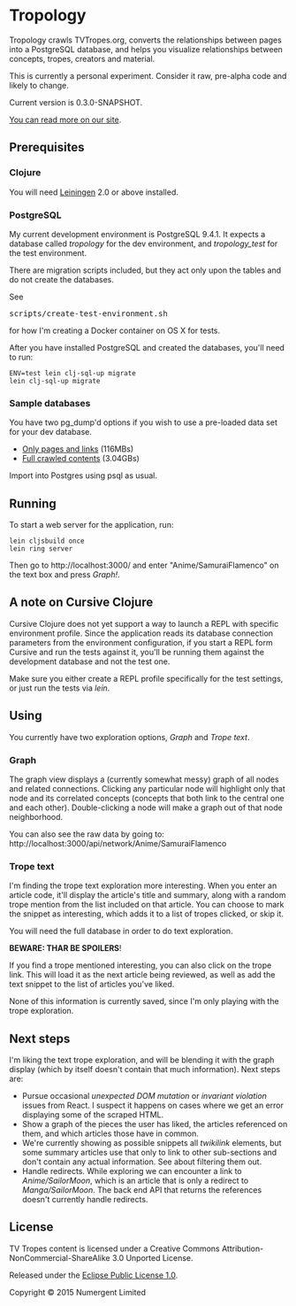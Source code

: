 # Tropology 

Tropology crawls TVTropes.org, converts the relationships between pages into a PostgreSQL database, and helps you visualize relationships between concepts, tropes, creators and material.

This is currently a personal experiment.  Consider it raw, pre-alpha code and likely to change.

Current version is 0.3.0-SNAPSHOT.

[You can read more on our site](http://numergent.com/tags/tropology/).


## Prerequisites

### Clojure

You will need [Leiningen][1] 2.0 or above installed.

[1]: https://github.com/technomancy/leiningen


### PostgreSQL

My current development environment is PostgreSQL 9.4.1. It expects a database called _tropology_ for the dev environment, and _tropology_test_ for the test environment.

There are migration scripts included, but they act only upon the tables and do not create the databases.

See <pre>scripts/create-test-environment.sh</pre> for how I'm creating a Docker container on OS X for tests.

After you have installed PostgreSQL and created the databases, you'll need to run:

    ENV=test lein clj-sql-up migrate
    lein clj-sql-up migrate

### Sample databases

You have two pg_dump'd options if you wish to use a pre-loaded data set for your dev database.

* [Only pages and links](https://mega.co.nz/#!B55wARCQ!H_4sx3jJIUU3Jx2jn5uQdfXcGEe7skCK9STofern7Xk) (116MBs)
* [Full crawled contents](https://mega.co.nz/#!80RyWaiC!N6s2PH7QgwscozsDwv2h8108qlu7wp0Pq2hu6tNj-pc) (3.04GBs)

Import into Postgres using psql as usual.

## Running

To start a web server for the application, run:

    lein cljsbuild once
    lein ring server

Then go to http://localhost:3000/ and enter "Anime/SamuraiFlamenco" on the text box and press *Graph!*.

## A note on Cursive Clojure

Cursive Clojure does not yet support a way to launch a REPL with specific environment profile. Since the application reads its database connection parameters from the environment configuration, if you start a REPL form Cursive and run the tests against it, you'll be running them against the development database and not the test one.

Make sure you either create a REPL profile specifically for the test settings, or just run the tests via *lein*.

## Using 

You currently have two exploration options, *Graph* and *Trope text*.

### Graph

The graph view displays a (currently somewhat messy) graph of all nodes and related connections.  Clicking any particular node will highlight only that node and its correlated concepts (concepts that both link to the central one and each other).   Double-clicking a node will make a graph out of that node neighborhood.

You can also see the raw data by going to: http://localhost:3000/api/network/Anime/SamuraiFlamenco

### Trope text

I'm finding the trope text exploration more interesting. When you enter an article code, it'll display the article's title and summary, along with a random trope mention from the list included on that article. You can choose to mark the snippet as interesting, which adds it to a list of tropes clicked, or skip it.

You will need the full database in order to do text exploration.

**BEWARE: THAR BE SPOILERS**!

If you find a trope mentioned interesting, you can also click on the trope link.  This will load it as the next article being reviewed, as well as add the text snippet to the list of articles you've liked.

None of this information is currently saved, since I'm only playing with the trope exploration.


## Next steps

I'm liking the text trope exploration, and will be blending it with the graph display (which by itself doesn't contain that much information).  Next steps are:

* Pursue occasional _unexpected DOM mutation_ or _invariant violation_ issues from React. I suspect it happens on cases where we get an error displaying some of the scraped HTML.
* Show a graph of the pieces the user has liked, the articles referenced on them, and which articles those have in common.
* We're currently showing as possible snippets all *twikilink* elements, but some summary articles use that only to link to other sub-sections and don't contain any actual information.  See about filtering them out.
* Handle redirects. While exploring we can encounter a link to *Anime/SailorMoon*, which is an article that is only a redirect to *Manga/SailorMoon*. The back end API that returns the references doesn't currently handle redirects.



## License

TV Tropes content is licensed under a Creative Commons Attribution-NonCommercial-ShareAlike 3.0 Unported License. 

Released under the [Eclipse Public License 1.0](https://tldrlegal.com/license/eclipse-public-license-1.0-(epl-1.0)).

Copyright © 2015 Numergent Limited
